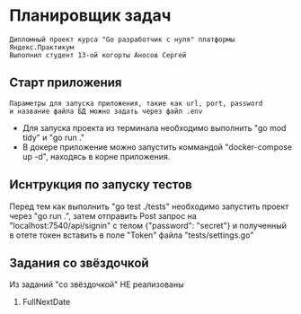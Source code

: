 # Планировщик задач
    Дипломный проект курса "Go разработчик с нуля" платформы Яндекс.Практикум  
    Выполнил студент 13-ой когорты Аносов Сергей

## Старт приложения
    Параметры для запуска приложения, такие как url, port, password
    и название файла БД можно задать через файл .env  
- Для запуска проекта из терминала необходимо выполнить "go mod tidy" и "go run ."
- В докере приложение можно запустить коммандой "docker-compose up -d", находясь в корне приложения.


## Иснтрукция по запуску тестов  
Перед тем как выполнить "go test ./tests" необходимо запустить проект через "go run .",
затем отправить Post запрос на "localhost:7540/api/signin" с телом {"password": "secret"} и полученный
в отете токен вставить в поле "Token" файла "tests/settings.go"

## Задания со звёздочкой
Из заданий "со звёздочкой" НЕ реализованы
1. FullNextDate